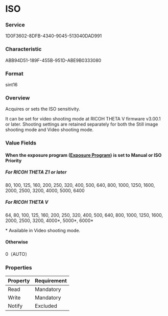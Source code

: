 # ISO

### Service

1D0F3602-8DFB-4340-9045-513040DAD991

### Characteristic

ABB94D51-189F-455B-951D-ABE9B0333080

### Format

sint16

### Overview

Acquires or sets the ISO sensitivity.

It can be set for video shooting mode at RICOH THETA V firmware v3.00.1 or later. Shooting settings are retained separately for both the Still image shooting mode and Video shooting mode.

### Value Fields

#### When the exposure program ([Exposure Program](exposure_program.md)) is set to Manual or ISO Priority

##### For RICOH THETA Z1 or later

80, 100, 125, 160, 200, 250, 320, 400, 500, 640, 800, 1000, 1250, 1600, 2000, 2500, 3200, 4000, 5000, 6400

##### For RICOH THETA V

64, 80, 100, 125, 160, 200, 250, 320, 400, 500, 640, 800, 1000, 1250, 1600, 2000, 2500, 3200, 4000\*, 5000\*, 6000\*

\* Available in Video shooting mode.

#### Otherwise

0（AUTO）

### Properties

| Property | Requirement |
|:--|:--|
| Read | Mandatory |
| Write | Mandatory |
| Notify | Excluded |
